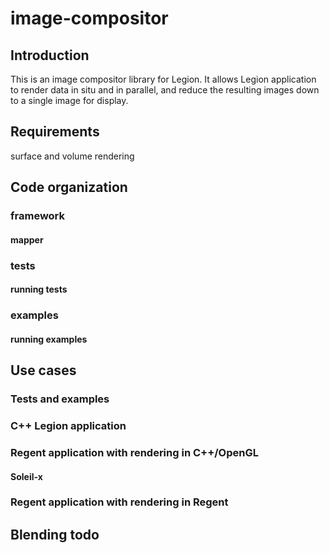 # image-compositor

## Introduction
This is an image compositor library for Legion.  It allows Legion application to render data in situ and in parallel, and reduce the resulting images down to a single image for display.

## Requirements
surface and volume rendering

## Code organization

### framework
#### mapper
### tests
#### running tests
### examples
#### running examples

## Use cases
### Tests and examples
### C++ Legion application
### Regent application with rendering in C++/OpenGL
#### Soleil-x
### Regent application with rendering in Regent

## Blending todo

